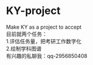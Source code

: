 # KY-project
Make KY as a project to accept  
目前就两个任务：  
    1.评估任务量，把考研工作数字化  
    2.绘制学科图谱  
有兴趣的私聊我：qq-2956850408
